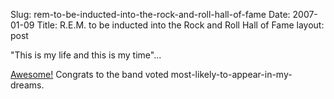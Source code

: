 Slug: rem-to-be-inducted-into-the-rock-and-roll-hall-of-fame
Date: 2007-01-09
Title: R.E.M. to be inducted into the Rock and Roll Hall of Fame
layout: post

&quot;This is my life and this is my time&quot;...

[Awesome!](http://murmurs.com/story/r_e_m_is_in_rock_and_roll_hall_of_fame_2007_inductee) Congrats to the band voted most-likely-to-appear-in-my-dreams.

